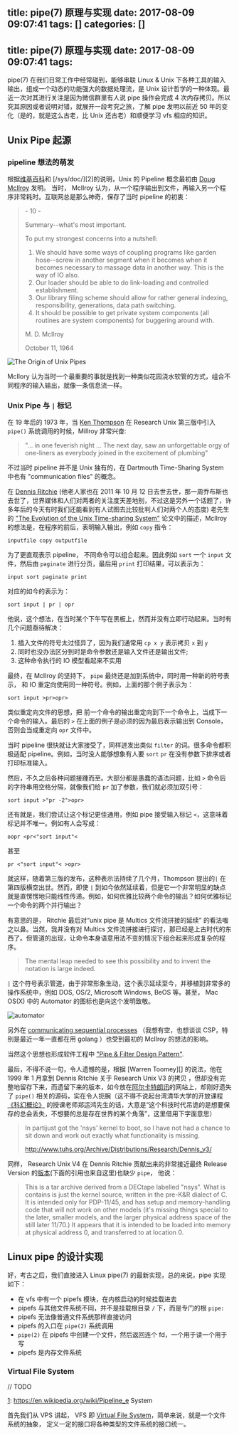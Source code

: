 title: pipe(7) 原理与实现
date: 2017-08-09 09:07:41
tags: []
categories: []
---
title: pipe(7) 原理与实现
date: 2017-08-09 09:07:41
tags:
---

pipe(7) 在我们日常工作中经常碰到，能够串联 Linux & Unix 下各种工具的输入输出，组成一个动态的功能强大的数据处理流，是 Unix 设计哲学的一种体现。最近一次对其进行关注是因为微信群里有人说 pipe 操作会完成 4 次内存拷贝。所以究其原因或者说明对错，就展开一段考究之旅，了解 pipe 发明以前近 50 年的变化（是的，就是这么古老，比 Unix 还古老）和顺便学习 vfs 相应的知识。

## Unix Pipe 起源

### pipeline 想法的萌发

根据[维基百科][1]和 [/sys/doc/][2]的说明，Unix 的 Pipeline 概念最初由 [Doug McIlroy][] 发明。 当时， McIlroy 认为，从一个程序输出到文件，再输入另一个程序非常耗时。互联网总是那么神奇，保存了当时 pipeline 的初衷：

> \- 10 -
>
>  Summary--what's most important.
>
>    To put my strongest concerns into a nutshell:
> 1. We should have some ways of coupling programs like
garden hose--screw in another segment when it becomes when
it becomes necessary to massage data in another way.
This is the way of IO also.
> 2. Our loader should be able to do link-loading and
controlled establishment.
> 3. Our library filing scheme should allow for rather
general indexing, responsibility, generations, data path
switching.
> 4. It should be possible to get private system components
(all routines are system components) for buggering around with.
>
> M. D. McIlroy
>
> October 11, 1964 


![The Origin of Unix Pipes](http://doc.cat-v.org/unix/pipes/pipe.png)

McIlory 认为当时一个最重要的事就是找到一种类似花园浇水软管的方式，组合不同程序的输入输出，就像一条信息流一样。

### Unix Pipe 与 `|` 标记

在 19 年后的 1973 年，当 [Ken Thompson][kt] 在 Research Unix 第三版中引入 `pipe()` 系统调用的时候，MiIlroy 非常兴奋:

> "... in one feverish night ... The next day, saw an unforgettable orgy of one-liners as everybody joined in the excitement of plumbing"

不过当时 pipeline 并不是 Unix 独有的，在 Dartmouth Time-Sharing System 中也有 "communication files" 的概念。

在 [Dennis Ritchie][] (他老人家也在 2011 年 10 月 12 日去世去世，那一周乔布斯也去世了，世界媒体和人们对两者的关注度天差地别，不过这是另外一个话题了，许多年后的今天有时我们还能看到有人试图去比较批判人们对两个人的态度) 老先生的 ["The Evolution of the Unix Time-sharing System"][evolutionofunix] 论文中的描述，McIlroy 的想法是，在程序的前后，表明输入输出，例如 `copy` 指令：

    inputfile copy outputfile

为了更直观表示 pipeline， 不同命令可以组合起来。因此例如 `sort` 一个 `input` 文件，然后由 `paginate` 进行分页，最后用 `print` 打印结果，可以表示为：

    input sort paginate print

对应的如今的表示为：

    sort input | pr | opr

他说，这个想法，在当时某个下午写在黑板上，然而并没有立即行动起来。当时有几个问题亟待解决：

1. 插入文件的符号太过怪异了，因为我们通常用 `cp x y`  表示拷贝 `x` 到 `y`
2. 同时也没办法区分到时是命令参数还是输入文件还是输出文件; 
3. 这种命令执行的 IO 模型看起来不实用

最终，在 McIlroy 的坚持下， `pipe` 最终还是加到系统中，同时用一种新的符号表示， 和 IO 重定向使用同一种符号。例如，上面的那个例子表示为：

    sort input >pr>opr>

类似重定向文件的思想，把 前一个命令的输出重定向到下一个命令上，当成下一个命令的输入。最后的 `>` 在上面的例子是必须的因为最后表示输出到 Console，否则会当成重定向 `opr` 文件中。

当时 pipeline 很快就让大家接受了，同样迸发出类似 `filter` 的词。很多命令都积极适配 pipeline。例如，当时没人能够想象有人要 `sort` `pr` 在没有参数下排序或者打印标准输入。

然后，不久之后各种问题接踵而至。大部分都是愚蠢的语法问题，比如 `>` 命令后的字符串用空格分隔，就像我们给 `pr` 加了参数，我们就必须加双引号：

    sort input >"pr -2">opr>

还有就是，我们尝试让这个标记更佳通用，例如 pipe 接受输入标记 `<`，这意味着标记并不唯一。例如有人会写成：

    oopr <pr<"sort input"<

甚至

    pr <"sort input"< >opr>

就这样，随着第三版的发布，这种表示法持续了几个月，Thompson 提出的`|` 在第四版横空出世。然而，即使 `|` 到如今依然延续着，但是它一个非常明显的缺点就是直愣愣地只能线性传递。例如，如何优雅比较两个命令的输出？如何优雅标记一个命令的两个并行输出？

有意思的是， Ritchie 最后对“unix pipe 是 Multics 文件流拼接的延续” 的看法嗤之以鼻。当然，我并没有对 Multics 文件流拼接进行探讨，那已经是上古时代的东西了。但管道的出现，让命令本身语意用法不变的情况下组合起来形成复杂的程序。

> The mental leap needed to see this possibility and to invent the notation is large indeed.

`|` 这个符号表示管道，由于非常形象生动，这个表示延续至今，并移植到非常多的操作系统中，例如 DOS, OS/2, Microsoft Windows, BeOS 等。甚至， Mac OS(X) 中的 Automator 的图标也是向这个发明致敬。

![automator](https://www.blogcdn.com/www.tuaw.com/media/2012/12/automator.png)

另外在 [communicating sequential processes](https://en.wikipedia.org/wiki/Communicating_sequential_processes) （我想有空，也想谈谈 CSP，特别是最近一年一直都在用 golang ）也受到最初的 McIlroy 的想法的影响。

当然这个思想也形成软件工程中 ["Pipe & Filter Design Pattern"](https://en.wikipedia.org/wiki/Pipeline_(software)).

最后，不得不说一句，令人遗憾的是，根据 [Warren Toomey][] 的说法，他在 1999 年 1 月拿到 Dennis Ritchie 关于 Research Unix V3 的拷贝 ，但却没有完整地留存下来，而遗留下来的版本，如今放在[阿尔卡特朗讯][3]的网站上，却刚好遗失了 `pipe()` 相关的源码，实在令人扼腕（这不得不说起台湾清华大学的开放课程 [《科幻概论》][4] 的授课老师郑运鸿先生的话，大意是“这个科技时代吊诡的是想要保存的总会丢失，不想要的总是存在世界的某个角落”，这里借用下字面意思）

> In partijust got the 'nsys' kernel
to boot, so I have not had a chance to sit down and work out exactly what
functionality is missing.
>
> http://www.tuhs.org/Archive/Distributions/Research/Dennis_v3/

同样， Research Unix V4 在 Dennis Ritchie 贡献出来的非常接近最终 Release Version 的[版本][5](下面的引用也来自这里)也缺少 `pipe`， 他说：

> This is a tar archive derived from a DECtape labelled "nsys". 
What is contains is just the kernel source, written in the pre-K&R dialect of C. 
It is intended only for PDP-11/45, and has setup and memory-handling code that will not work on other models (it's missing things special to the later, smaller models, and the larger physical address space of the still later 11/70.) 
It appears that it is intended to be loaded into memory at physical address 0, and transferred to at location 0.
>

## Linux pipe 的设计实现

好，考古之后，我们直接进入 Linux pipe(7) 的最新实现，总的来说，pipe 实现如下：

- 在 vfs 中有一个 pipefs 模块，在内核启动的时候挂载进去
- pipefs 与其他文件系统不同，并不是挂载根目录 `/` 下，而是专门的根 `pipe:`
- pipefs 无法像普通文件系统那样直接访问
- pipefs 的入口在 `pipe(2)` 系统调用
- `pipe(2)` 在 pipefs 中创建一个文件，然后返回连个 fd，一个用于读一个用于写
- pipefs 是内存文件系统

### Virtual File System

// TODO


[1]: https://en.wikipedia.org/wiki/Pipeline_e System

首先我们从 VPS 讲起， VFS 即 [Virtual File System](https://en.wikipedia.org/wiki/Virtual_file_system)，简单来说，就是一个文件系统的抽象，
定义一定的接口将各种类型的文件系统的接口统一。




[1]: https://en.wikipedia.org/wiki/Pipeline_(Unix)  "Pipelin Origin of Unix Pipes"
[3]: http://www.tuhs.org/Archive/Distributions/Research/Dennis_v3/
[4]: http://ocw.nthu.edu.tw/ocw/index.php?page=course&cid=3 
[5]: http://minnie.tuhs.org/cgi-bin/utree.pl?file=V4
[Doug McIlroy]: http://genius.cat-v.org/doug-mcilroy/
[kt]: https://en.wikipedia.org/wiki/Ken_Thompson
[Dennis Ritchie]: https://en.wikipedia.org/wiki/Dennis_Ritchie
[evolutionofunix]:https://www.bell-labs.com/usr/dmr/www/hist.html
